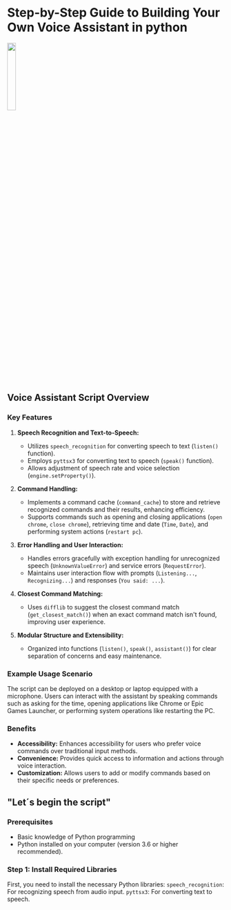 # Step-by-Step Guide to Building Your Own Voice Assistant in python

<div>
  <img src="https://github.com/salimizel/Voice-Assistance/blob/master/gif.gif" style="width: 20%;">
</div>

## Voice Assistant Script Overview

### Key Features

1. **Speech Recognition and Text-to-Speech:**
   - Utilizes `speech_recognition` for converting speech to text (`listen()` function).
   - Employs `pyttsx3` for converting text to speech (`speak()` function).
   - Allows adjustment of speech rate and voice selection (`engine.setProperty()`).

2. **Command Handling:**
   - Implements a command cache (`command_cache`) to store and retrieve recognized commands and their results, enhancing efficiency.
   - Supports commands such as opening and closing applications (`open chrome`, `close chrome`), retrieving time and date (`Time`, `Date`), and performing system actions (`restart pc`).

3. **Error Handling and User Interaction:**
   - Handles errors gracefully with exception handling for unrecognized speech (`UnknownValueError`) and service errors (`RequestError`).
   - Maintains user interaction flow with prompts (`Listening...`, `Recognizing...`) and responses (`You said: ...`).

4. **Closest Command Matching:**
   - Uses `difflib` to suggest the closest command match (`get_closest_match()`) when an exact command match isn't found, improving user experience.

5. **Modular Structure and Extensibility:**
   - Organized into functions (`listen()`, `speak()`, `assistant()`) for clear separation of concerns and easy maintenance.

### Example Usage Scenario

The script can be deployed on a desktop or laptop equipped with a microphone. Users can interact with the assistant by speaking commands such as asking for the time, opening applications like Chrome or Epic Games Launcher, or performing system operations like restarting the PC.

### Benefits

- **Accessibility:** Enhances accessibility for users who prefer voice commands over traditional input methods.
- **Convenience:** Provides quick access to information and actions through voice interaction.
- **Customization:** Allows users to add or modify commands based on their specific needs or preferences.



## "Let´s begin the script"

### Prerequisites
- Basic knowledge of Python programming
- Python installed on your computer (version 3.6 or higher recommended).

### Step 1: Install Required Libraries
First, you need to install the necessary Python libraries:
`speech_recognition`: For recognizing speech from audio input.
`pyttsx3`: For converting text to speech.

